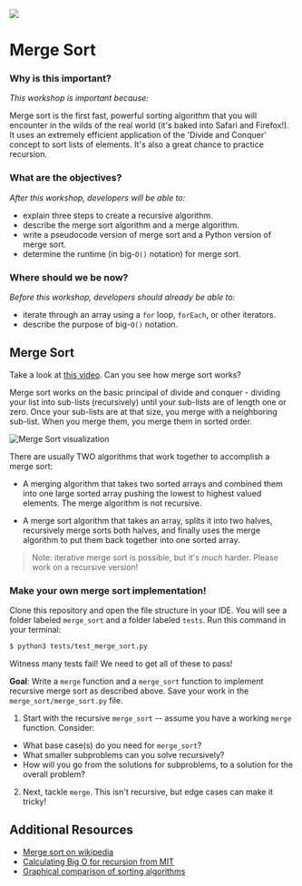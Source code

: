 <!--
Location: SF
-->

![](https://ga-dash.s3.amazonaws.com/production/assets/logo-9f88ae6c9c3871690e33280fcf557f33.png)


# Merge Sort


### Why is this important?
<!-- framing the "why" in big-picture/real world examples -->
*This workshop is important because:*

Merge sort is the first fast, powerful sorting algorithm that you will encounter in the wilds of the real world (it's baked into Safari and Firefox!).  It uses an extremely efficient application of the 'Divide and Conquer' concept to sort lists of elements.  It's also a great chance to practice recursion.

### What are the objectives?
<!-- specific/measurable goal for students to achieve -->
*After this workshop, developers will be able to:*

- explain three steps to create a recursive algorithm.
- describe the merge sort algorithm and a merge algorithm.
- write a pseudocode version of merge sort and a Python version of merge sort.
- determine the runtime (in big-`O()` notation) for merge sort.

### Where should we be now?
<!-- call out the skills that are prerequisites -->
*Before this workshop, developers should already be able to:*

- iterate through an array using a `for` loop, `forEach`, or other iterators.
- describe the purpose of big-`O()` notation.



## Merge Sort


Take a look at [this video](https://youtu.be/cDNqk4tdvqQ?t=11s).  Can you see how merge sort works?

Merge sort works on the basic principal of divide and conquer - dividing your list into sub-lists (recursively) until your sub-lists are of length one or zero.  Once your sub-lists are at that size, you merge with a neighboring sub-list.  When you merge them, you merge them in sorted order.

![Merge Sort visualization](https://webdocs.cs.ualberta.ca/~holte/T26/Lecture6Fig6.gif)


There are usually TWO algorithms that work together to accomplish a merge sort:

-  A merging algorithm that takes two sorted arrays and combined them into one large sorted array pushing the lowest to highest valued elements. The merge algorithm is not recursive.

-  A merge sort algorithm that takes an array, splits it into two halves, recursively merge sorts both halves, and finally uses the merge algorithm to put them back together into one sorted array.

> Note: iterative merge sort is possible, but it's *much* harder. Please work on a recursive version!

### Make your own merge sort implementation!

Clone this repository and open the file structure in your IDE. You will see a folder labeled `merge_sort` and a folder labeled `tests`.  Run this command in your terminal:

```bash
$ python3 tests/test_merge_sort.py 
```
 Witness many tests fail!  We need to get all of these to pass!


**Goal**: Write a `merge` function and a `merge_sort` function to implement recursive merge sort as described above.  Save your work in the `merge_sort/merge_sort.py` file.



1. Start with the recursive `merge_sort` -- assume you have a working `merge` function. Consider:  
  *  What base case(s) do you need for `merge_sort`?  
  *  What smaller subproblems can you solve recursively?  
  *  How will you go from the solutions for subproblems, to a solution for the overall problem?

2. Next, tackle `merge`. This isn't recursive, but edge cases can make it tricky!

<!--
## Recursion Trees

When dealing with recursion, we often use a tree structure to make an educated guess about Big O runtime.  Here's one for `factorial`:

<img width=25% src="https://copingwithcomputers.files.wordpress.com/2013/11/factorialrecursion-e1384837049546.png">

Each node in the tree represents a subproblem. The root node is the original problem. Base cases are the leaves - the nodes at the bottom of the tree that don't have any children. 

Once we have our tree, the total runtime can be calculated by summing up the work required for every node. We can do this by finding the total work at each level of the tree, then summing up the levels of the tree.  If the work at each level is the same, this can be simplified to multiplying the work at each level by the number of levels in the tree. 

Here's a merge sort recursion tree:

<img src="http://intra.oxido.tv/wp-admin/includes/recursion-tree-method-for-solving-recurrences-examples-i0.png">

The number of levels is log<sub>2</sub>n, and the work required at each level adds up to O(n).  Recursion trees aren't foolproof - this is a "hand wavey" way to show that the Big O runtime of merge sort is `O(n log(n))`.   Since the work at each level is very, very similar, the recursion tree gives us the correct big O for merge sort!

-->
## Additional Resources

* [Merge sort on wikipedia](https://en.wikipedia.org/wiki/Merge_sort)
* [Calculating Big O for recursion from MIT](
https://courses.csail.mit.edu/6.006/spring11/rec/rec08.pdf)
* [Graphical comparison of sorting algorithms](http://www.sorting-algorithms.com/)
